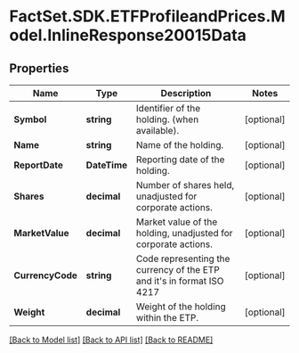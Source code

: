 # FactSet.SDK.ETFProfileandPrices.Model.InlineResponse20015Data

## Properties

Name | Type | Description | Notes
------------ | ------------- | ------------- | -------------
**Symbol** | **string** | Identifier of the holding. (when available). | [optional] 
**Name** | **string** | Name of the holding. | [optional] 
**ReportDate** | **DateTime** | Reporting date of the holding. | [optional] 
**Shares** | **decimal** | Number of shares held, unadjusted for corporate actions. | [optional] 
**MarketValue** | **decimal** | Market value of the holding, unadjusted for corporate actions. | [optional] 
**CurrencyCode** | **string** | Code representing the currency of the ETP and  it&#39;s in format ISO 4217 | [optional] 
**Weight** | **decimal** | Weight of the holding within the ETP. | [optional] 

[[Back to Model list]](../README.md#documentation-for-models) [[Back to API list]](../README.md#documentation-for-api-endpoints) [[Back to README]](../README.md)

